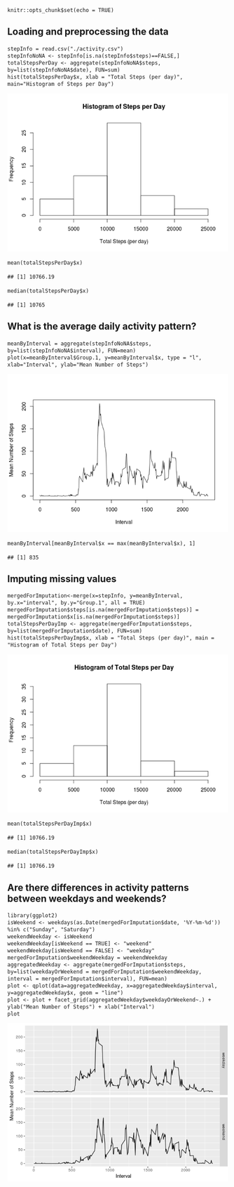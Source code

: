     knitr::opts_chunk$set(echo = TRUE)

Loading and preprocessing the data
----------------------------------

    stepInfo = read.csv("./activity.csv")
    stepInfoNoNA <- stepInfo[is.na(stepInfo$steps)==FALSE,]
    totalStepsPerDay <- aggregate(stepInfoNoNA$steps, by=list(stepInfoNoNA$date), FUN=sum)
    hist(totalStepsPerDay$x, xlab = "Total Steps (per day)", main="Histogram of Steps per Day")

![](RepResProj1_files/figure-markdown_strict/dataload-1.png)

    mean(totalStepsPerDay$x)

    ## [1] 10766.19

    median(totalStepsPerDay$x)

    ## [1] 10765

What is the average daily activity pattern?
-------------------------------------------

    meanByInterval = aggregate(stepInfoNoNA$steps, by=list(stepInfoNoNA$interval), FUN=mean)
    plot(x=meanByInterval$Group.1, y=meanByInterval$x, type = "l", xlab="Interval", ylab="Mean Number of Steps")

![](RepResProj1_files/figure-markdown_strict/averageactivitypattern-1.png)

    meanByInterval[meanByInterval$x == max(meanByInterval$x), 1]

    ## [1] 835

Imputing missing values
-----------------------

    mergedForImputation<-merge(x=stepInfo, y=meanByInterval, by.x="interval", by.y="Group.1", all = TRUE)
    mergedForImputation$steps[is.na(mergedForImputation$steps)] = mergedForImputation$x[is.na(mergedForImputation$steps)]
    totalStepsPerDayImp <- aggregate(mergedForImputation$steps, by=list(mergedForImputation$date), FUN=sum)
    hist(totalStepsPerDayImp$x, xlab = "Total Steps (per day)", main = "Histogram of Total Steps per Day")

![](RepResProj1_files/figure-markdown_strict/imputation-1.png)

    mean(totalStepsPerDayImp$x)

    ## [1] 10766.19

    median(totalStepsPerDayImp$x)

    ## [1] 10766.19

Are there differences in activity patterns between weekdays and weekends?
-------------------------------------------------------------------------

    library(ggplot2)
    isWeekend <- weekdays(as.Date(mergedForImputation$date, '%Y-%m-%d')) %in% c("Sunday", "Saturday")
    weekendWeekday <- isWeekend
    weekendWeekday[isWeekend == TRUE] <- "weekend"
    weekendWeekday[isWeekend == FALSE] <- "weekday"
    mergedForImputation$weekendWeekday = weekendWeekday
    aggregatedWeekday <- aggregate(mergedForImputation$steps, by=list(weekdayOrWeekend = mergedForImputation$weekendWeekday, interval = mergedForImputation$interval), FUN=mean)
    plot <- qplot(data=aggregatedWeekday, x=aggregatedWeekday$interval, y=aggregatedWeekday$x, geom = "line")
    plot <- plot + facet_grid(aggregatedWeekday$weekdayOrWeekend~.) + ylab("Mean Number of Steps") + xlab("Interval")
    plot

![](RepResProj1_files/figure-markdown_strict/weekdaysweekends-1.png)
